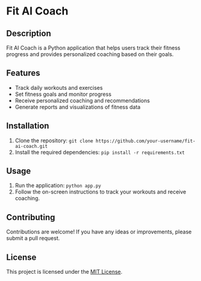 # Fit AI Coach

## Description
Fit AI Coach is a Python application that helps users track their fitness progress and provides personalized coaching based on their goals.

## Features
- Track daily workouts and exercises
- Set fitness goals and monitor progress
- Receive personalized coaching and recommendations
- Generate reports and visualizations of fitness data

## Installation
1. Clone the repository: `git clone https://github.com/your-username/fit-ai-coach.git`
2. Install the required dependencies: `pip install -r requirements.txt`

## Usage
1. Run the application: `python app.py`
2. Follow the on-screen instructions to track your workouts and receive coaching.

## Contributing
Contributions are welcome! If you have any ideas or improvements, please submit a pull request.

## License
This project is licensed under the [MIT License](LICENSE).